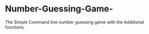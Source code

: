 # Number-Guessing-Game-
The Simple Command line number guessing game with the Additional functions.
